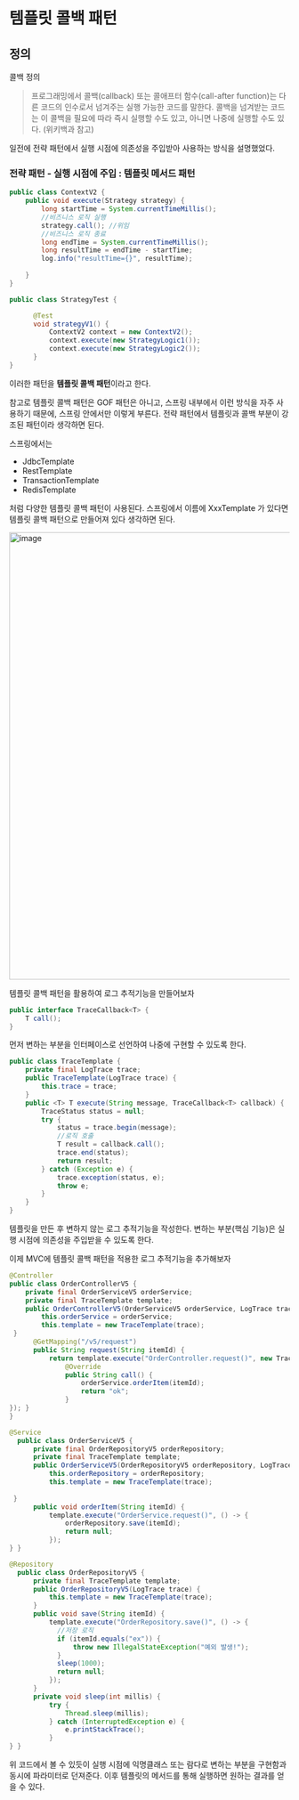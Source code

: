 # 템플릿 콜백 패턴

## 정의

콜백 정의
> 프로그래밍에서 콜백(callback) 또는 콜애프터 함수(call-after function)는 
> 다른 코드의 인수로서 넘겨주는 실행 가능한 코드를 말한다. 
> 콜백을 넘겨받는 코드는 이 콜백을 필요에 따라 즉시 실행할 수도 있고, 
> 아니면 나중에 실행할 수도 있다. (위키백과 참고)

일전에 전략 패턴에서 실행 시점에 의존성을 주입받아 사용하는 방식을 설명했었다. 

### 전략 패턴 - 실행 시점에 주입 : 템플릿 메서드 패턴
```java
public class ContextV2 {
    public void execute(Strategy strategy) {
        long startTime = System.currentTimeMillis(); 
        //비즈니스 로직 실행
        strategy.call(); //위임
        //비즈니스 로직 종료
        long endTime = System.currentTimeMillis(); 
        long resultTime = endTime - startTime; 
        log.info("resultTime={}", resultTime);
           
    } 
}
```
```java
public class StrategyTest {

      @Test
      void strategyV1() {
          ContextV2 context = new ContextV2();
          context.execute(new StrategyLogic1());
          context.execute(new StrategyLogic2());
      } 
}
```
이러한 패턴을 **템플릿 콜백 패턴**이라고 한다.

참고로 템플릿 콜백 패턴은 GOF 패턴은 아니고, 
스프링 내부에서 이런 방식을 자주 사용하기 때문에, 스프링 안에서만 이렇게 부른다. 
전략 패턴에서 템플릿과 콜백 부분이 강조된 패턴이라 생각하면 된다.

스프링에서는 
- JdbcTemplate 
- RestTemplate
- TransactionTemplate
- RedisTemplate

처럼 다양한 템플릿 콜백 패턴이 사용된다. 스프링에서 이름에 XxxTemplate 가 있다면 
템플릿 콜백 패턴으로 만들어져 있다 생각하면 된다.

<img width="804" alt="image" src="https://user-images.githubusercontent.com/53935439/209513527-acd5dc3f-197b-492e-9f29-cf97acffab0d.png">

템플릿 콜백 패턴을 활용하여 로그 추적기능을 만들어보자

```java
public interface TraceCallback<T> {
    T call();
}

```
먼저 변하는 부분을 인터페이스로 선언하여 나중에 구현할 수 있도록 한다.

```java
public class TraceTemplate {
    private final LogTrace trace;
    public TraceTemplate(LogTrace trace) {
        this.trace = trace;
    }
    public <T> T execute(String message, TraceCallback<T> callback) {
        TraceStatus status = null;
        try {
            status = trace.begin(message);
            //로직 호출
            T result = callback.call();
            trace.end(status);
            return result;
        } catch (Exception e) {
            trace.exception(status, e);
            throw e;
        }
    }
}
```
템플릿을 만든 후 변하지 않는 로그 추적기능을 작성한다. 
변하는 부분(핵심 기능)은 실행 시점에 의존성을 주입받을 수 있도록 한다.

이제 MVC에 템플릿 콜백 패턴을 적용한 로그 추적기능을 추가해보자

```java
@Controller
public class OrderControllerV5 {
    private final OrderServiceV5 orderService;
    private final TraceTemplate template;
    public OrderControllerV5(OrderServiceV5 orderService, LogTrace trace) {
        this.orderService = orderService;
        this.template = new TraceTemplate(trace);
 }
      @GetMapping("/v5/request")
      public String request(String itemId) {
          return template.execute("OrderController.request()", new TraceCallback<>() {
              @Override
              public String call() {
                  orderService.orderItem(itemId);
                  return "ok";
              }
}); }
}
```
````java
@Service
  public class OrderServiceV5 {
      private final OrderRepositoryV5 orderRepository;
      private final TraceTemplate template;
      public OrderServiceV5(OrderRepositoryV5 orderRepository, LogTrace trace) {
          this.orderRepository = orderRepository;
          this.template = new TraceTemplate(trace);
      
 }
      public void orderItem(String itemId) {
          template.execute("OrderService.request()", () -> {
              orderRepository.save(itemId);
              return null;
          });
} }
````

````java
@Repository
  public class OrderRepositoryV5 {
      private final TraceTemplate template;
      public OrderRepositoryV5(LogTrace trace) {
          this.template = new TraceTemplate(trace);
      }
      public void save(String itemId) {
          template.execute("OrderRepository.save()", () -> {
            //저장 로직
            if (itemId.equals("ex")) {
                throw new IllegalStateException("예외 발생!"); 
            }
            sleep(1000);
            return null;
          }); 
      }
      private void sleep(int millis) {
          try {
              Thread.sleep(millis);
          } catch (InterruptedException e) {
              e.printStackTrace();
          }
} }
````
위 코드에서 볼 수 있듯이 실행 시점에 익명클래스 또는 람다로 변하는 부분을 구현함과 동시에 파라미터로 던져준다.
이후 템플릿의 메서드를 통해 실행하면 원하는 결과를 얻을 수 있다.

